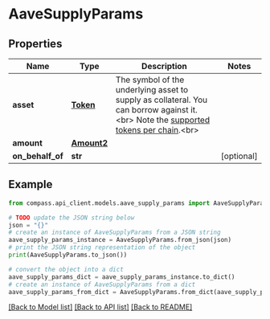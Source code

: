 # AaveSupplyParams


## Properties

Name | Type | Description | Notes
------------ | ------------- | ------------- | -------------
**asset** | [**Token**](Token.md) | The symbol of the underlying asset to supply as collateral. You can borrow against it.&lt;br&gt; Note the [supported tokens per chain](/#/#token-table).&lt;br&gt; | 
**amount** | [**Amount2**](Amount2.md) |  | 
**on_behalf_of** | **str** |  | [optional] 

## Example

```python
from compass.api_client.models.aave_supply_params import AaveSupplyParams

# TODO update the JSON string below
json = "{}"
# create an instance of AaveSupplyParams from a JSON string
aave_supply_params_instance = AaveSupplyParams.from_json(json)
# print the JSON string representation of the object
print(AaveSupplyParams.to_json())

# convert the object into a dict
aave_supply_params_dict = aave_supply_params_instance.to_dict()
# create an instance of AaveSupplyParams from a dict
aave_supply_params_from_dict = AaveSupplyParams.from_dict(aave_supply_params_dict)
```
[[Back to Model list]](../README.md#documentation-for-models) [[Back to API list]](../README.md#documentation-for-api-endpoints) [[Back to README]](../README.md)


